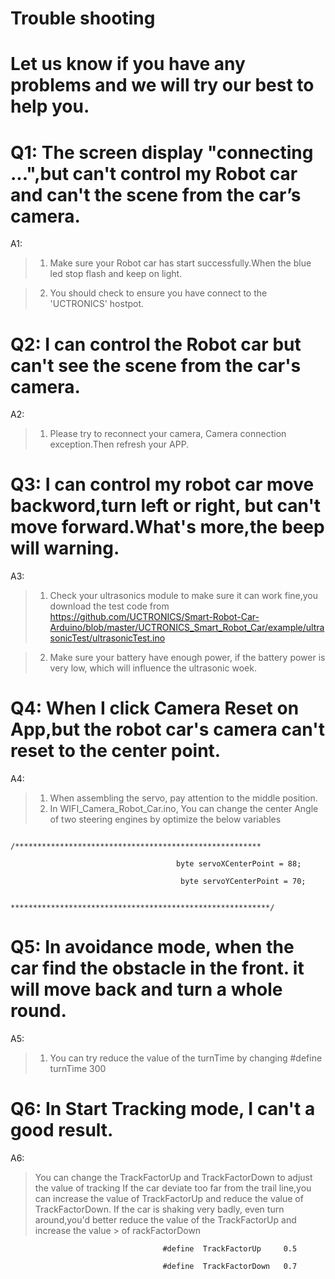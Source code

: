 
# Trouble shooting 
# Let us know if you have any problems and we will try our best to help you.


# Q1: The screen display "connecting ...",but can't control my Robot car and can't the scene from the car’s camera.

A1: 
> 1. Make sure your Robot car has start successfully.When the blue led stop flash and keep on light.

> 2. You should check to ensure you have connect to the 'UCTRONICS' hostpot.


# Q2: I can control the Robot car but can't see the scene from the car's camera.

A2:
> 1. Please try to reconnect your camera, Camera connection exception.Then refresh your APP.

# Q3: I can control my robot car move backword,turn left or right, but can't move forward.What's more,the beep will warning.

A3:
> 1. Check your ultrasonics module to make sure it can work fine,you download the test code from https://github.com/UCTRONICS/Smart-Robot-Car-Arduino/blob/master/UCTRONICS_Smart_Robot_Car/example/ultrasonicTest/ultrasonicTest.ino

> 2. Make sure your battery have enough power, if the battery power is very low, which will influence the ultrasonic woek.

# Q4:  When I click Camera Reset on App,but the robot car's camera can't reset to the center point.

A4:
> 1. When assembling the servo, pay attention to the middle position.
> 2. In WIFI_Camera_Robot_Car.ino, You can change the center Angle of two steering engines by optimize the below variables

                           /*******************************************************
                           
                                         byte servoXCenterPoint = 88;
                                         
                                          byte servoYCenterPoint = 70;
                                          
                            **********************************************************/
 # Q5: In avoidance mode, when the car find the obstacle in the front. it will move back and turn a whole round.
 
 A5:
 > 1. You can try reduce the value of the turnTime by changing #define  turnTime    300
 
 # Q6: In Start Tracking mode, I can't a good result.
 
 A6:
 > You can change the TrackFactorUp and TrackFactorDown to adjust the value of tracking
 > If the car deviate too far from the trail line,you can increase the value of TrackFactorUp and reduce the value of  
 > TrackFactorDown.
 > If the car is shaking very badly, even turn around,you'd better reduce the  value of the TrackFactorUp and increase the value       >  of rackFactorDown
 
                                      #define  TrackFactorUp     0.5

                                      #define  TrackFactorDown   0.7


